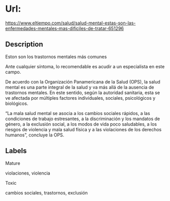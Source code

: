 # Url: 

https://www.eltiempo.com/salud/salud-mental-estas-son-las-enfermedades-mentales-mas-dificiles-de-tratar-651296

## Description 

Eston son los trastornos mentales más comunes

Ante cualquier síntoma, lo recomendable es acudir a un especialista en este campo.

De acuerdo con la Organización Panamericana de la Salud (OPS), la salud mental es una parte integral de la salud y va más allá de la ausencia de trastornos mentales. En este sentido, según la autoridad sanitaria, esta se ve afectada por múltiples factores individuales, sociales, psicológicos y biológicos.

“La mala salud mental se asocia a los cambios sociales rápidos, a las condiciones de trabajo estresantes, a la discriminación y los mandatos de género, a la exclusión social, a los modos de vida poco saludables, a los riesgos de violencia y mala salud física y a las violaciones de los derechos humanos”, concluye la OPS.


## Labels 

Mature 

violaciones, violencia

Toxic 

cambios sociales, trastornos, exclusión

